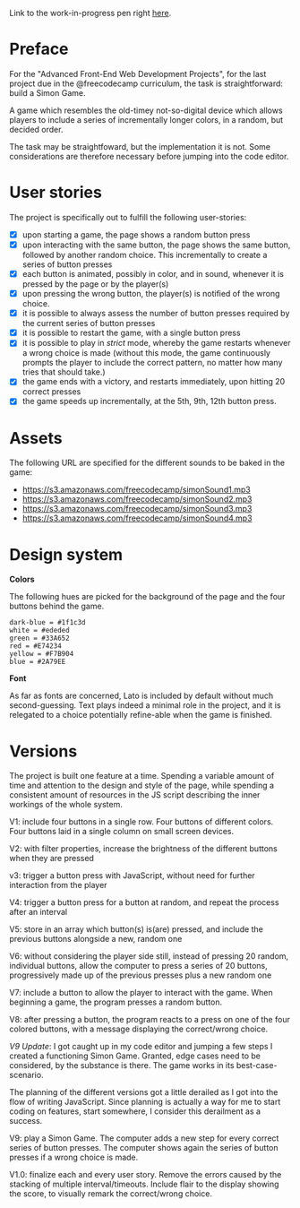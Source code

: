 Link to the work-in-progress pen right [here](https://codepen.io/borntofrappe/full/jxXBgm/).

# Preface 

For the "Advanced Front-End Web Development Projects", for the last project due in the @freecodecamp curriculum, the task is straightforward: build a Simon Game.

A game which resembles the old-timey not-so-digital device which allows players to include a series of incrementally longer colors, in a random, but decided order.

The task may be straightfoward, but the implementation it is not. Some considerations are therefore necessary before jumping into the code editor.

# User stories

The project is specifically out to fulfill the following user-stories:

- [x] upon starting a game, the page shows a random button press
- [x] upon interacting with the same button, the page shows the same button, followed by another random choice. This incrementally to create a series of button presses
- [x] each button is animated, possibly in color, and in sound, whenever it is pressed by the page or by the player(s)
- [x] upon pressing the wrong button, the player(s) is notified of the wrong choice.
- [x] it is possible to always assess the number of button presses required by the current series of button presses
- [x] it is possible to restart the game, with a single button press
- [x] it is possible to play in _strict_ mode, whereby the game restarts whenever a wrong choice is made (without this mode, the game continuously prompts the player to include the correct pattern, no matter how many tries that should take.)
- [x] the game ends with a victory, and restarts immediately, upon hitting 20 correct presses
- [x] the game speeds up incrementally, at the 5th, 9th, 12th button press.

# Assets

The following URL are specified for the different sounds to be baked in the game:

- https://s3.amazonaws.com/freecodecamp/simonSound1.mp3
- https://s3.amazonaws.com/freecodecamp/simonSound2.mp3 
- https://s3.amazonaws.com/freecodecamp/simonSound3.mp3
- https://s3.amazonaws.com/freecodecamp/simonSound4.mp3

# Design system

**Colors**

The following hues are picked for the background of the page and the four buttons behind the game.

```
dark-blue = #1f1c3d
white = #ededed
green = #33A652
red = #E74234
yellow = #F7B904
blue = #2A79EE
```

**Font**

As far as fonts are concerned, Lato is included by default without much second-guessing. Text plays indeed a minimal role in the project, and it is relegated to a choice potentially refine-able when the game is finished.


# Versions 

The project is built one feature at a time. Spending a variable amount of time and attention to the design and style of the page, while spending a consistent amount of resources in the JS script describing the inner workings of the whole system.

V1: include four buttons in a single row. Four buttons of different colors. Four buttons laid in a single column on small screen devices.

V2: with filter properties, increase the brightness of the different buttons when they are pressed

v3: trigger a button press with JavaScript, without need for further interaction from the player

V4: trigger a button press for a button at random, and repeat the process after an interval

V5: store in an array which button(s) is(are) pressed, and include the previous buttons alongside a new, random one

V6: without considering the player side still, instead of pressing 20 random, individual buttons, allow the computer to press a series of 20 buttons, progressively made up of the previous presses plus a new random one

V7: include a button to allow the player to interact with the game. When beginning a game, the program presses a random button.

V8: after pressing a button, the program reacts to a press on one of the four colored buttons, with a message displaying the correct/wrong choice.

_V9 Update_: I got caught up in my code editor and jumping a few steps I created a functioning Simon Game. Granted, edge cases need to be considered, by the substance is there. The game works in its best-case-scenario.

The planning of the different versions got a little derailed as I got into the flow of writing JavaScript. Since planning is actually a way for me to start coding on features, start somewhere, I consider this derailment as a success.

V9: play a Simon Game. The computer adds a new step for every correct series of button presses. The computer shows again the series of button presses if a wrong choice is made.

V1.0: finalize each and every user story. Remove the errors caused by the stacking of multiple interval/timeouts. Include flair to the display showing the score, to visually remark the correct/wrong choice.

